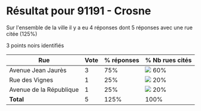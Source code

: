 # Résultat pour 91191 - Crosne

Sur l'ensemble de la ville il y a eu 4 réponses dont 5 réponses avec une rue citée (125%)

3 points noirs identifiés

| Rue | Vote | % réponses | % Nb rues cités|
|-----|------|------------|----------------|
| Avenue Jean Jaurès | 3 | 75% | <img src="../../img/bar_60.gif" />&nbsp;60%|
| Rue des Vignes | 1 | 25% | <img src="../../img/bar_20.gif" />&nbsp;20%|
| Avenue de la République | 1 | 25% | <img src="../../img/bar_20.gif" />&nbsp;20%|
| **Total** | 5 | 125% | 100%|
